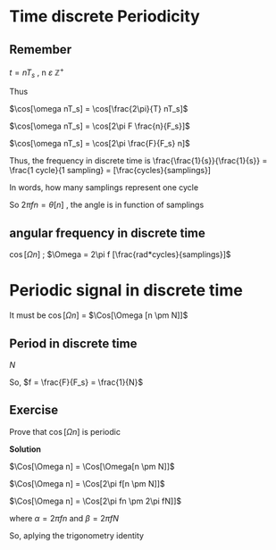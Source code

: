 # Time discrete Periodicity

## Remember

$t = nT_s$ , n $\varepsilon$ $\mathbb{Z}^{+}$

Thus

$\cos[\omega nT_s] = \cos[\frac{2\pi}{T} nT_s]$

$\cos[\omega nT_s] = \cos[2\pi F \frac{n}{F_s}]$

$\cos[\omega nT_s] = \cos[2\pi \frac{F}{F_s} n]$

Thus, the frequency in discrete time is \frac{\frac{1}{s}}{\frac{1}{s}} = \frac{1 cycle}{1 sampling} = [\frac{cycles}{samplings}]

In words, how many samplings represent one cycle 

So $2\pi fn = \theta [n]$ , the angle is in function of samplings

## angular frequency in discrete time

$\cos [\Omega n]$ ; $\Omega = 2\pi f [\frac{rad*cycles}{samplings}]$

# Periodic signal in discrete time

It must be $\cos[\Omega n]$ = $\Cos[\Omega [n \pm N]]$

## Period in discrete time

$N$ 

So, $f = \frac{F}{F_s} = \frac{1}{N}$

## Exercise

Prove that $\cos[\Omega n]$ is periodic

**Solution**

$\Cos[\Omega n] = \Cos[\Omega[n \pm N]]$

$\Cos[\Omega n] = \Cos[2\pi f[n \pm N]]$

$\Cos[\Omega n] = \Cos[2\pi fn \pm 2\pi fN]]$

where $\alpha = 2\pi fn$ and $\beta = 2\pi fN$

So, aplying the trigonometry identity





